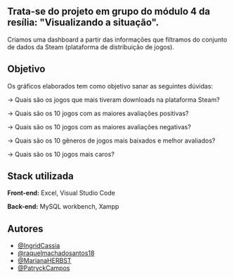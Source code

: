
## Trata-se do projeto em grupo do módulo 4 da resília: "Visualizando a situação".

Criamos uma dashboard a partir das informações que filtramos do conjunto de dados da Steam (plataforma de distribuição de jogos).


## Objetivo

Os gráficos elaborados tem como objetivo sanar as seguintes dúvidas:

→ Quais são os jogos que mais tiveram downloads na plataforma Steam?

→ Quais são os 10 jogos com as maiores avaliações positivas?

→ Quais são os 10 jogos com as maiores avaliações negativas?

→ Quais são os 10 gêneros de jogos mais baixados e melhor avaliados?

→ Quais são os 10 jogos mais caros?


## Stack utilizada

**Front-end:** Excel, Visual Studio Code

**Back-end:** MySQL workbench, Xampp


## Autores

- [@IngridCassia](https://github.com/IngridCassia)
- [@raquelmachadosantos18](https://github.com/raquelmachadosantos18)
- [@MarianaHERBST](https://github.com/MarianaHERBST)
 - [@PatryckCampos](https://github.com/PatryckCampos)
